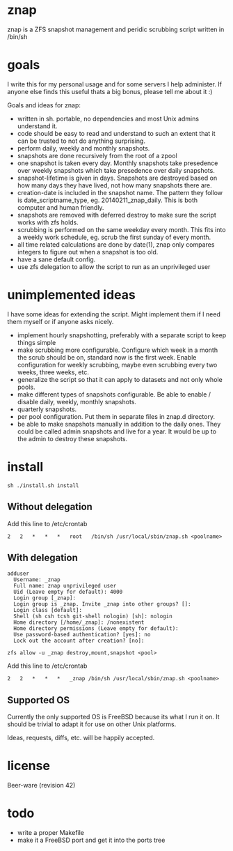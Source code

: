 znap
====
znap is a ZFS snapshot management and peridic scrubbing script written in /bin/sh


goals
=====
I write this for my personal usage and for some servers I help administer. If anyone 
else finds this useful thats a big bonus, please tell me about it :) 

Goals and ideas for znap:
- written in sh. portable, no dependencies and most Unix admins understand it.
- code should be easy to read and understand to such an extent that it can be 
  trusted to not do anything surprising.
- perform daily, weekly and monthly snapshots.
- snapshots are done recursively from the root of a zpool
- one snapshot is taken every day. Monthly snapshots take presedence over weekly 
  snapshots which take presedence over daily snapshots.
- snapshot-lifetime is given in days. Snapshots are destroyed based on how many 
  days they have lived, not how many snapshots there are.
- creation-date is included in the snapshot name. The pattern they follow is 
  date_scriptname_type, eg. 20140211_znap_daily. This is both computer and 
  human friendly.
- snapshots are removed with deferred destroy to make sure the script works with 
  zfs holds.
- scrubbing is performed on the same weekday every month. This fits into a 
  weekly work schedule, eg. scrub the first sunday of every month.
- all time related calculations are done by date(1), znap only compares integers 
  to figure out when a snapshot is too old.
- have a sane default config.
- use zfs delegation to allow the script to run as an unprivileged user


unimplemented ideas
===================
I have some ideas for extending the script. Might implement them if I need them myself 
or if anyone asks nicely.
- implement hourly snapshotting, preferably with a separate script to keep things 
  simple
- make scrubbing more configurable. Configure which week in a month the scrub should 
  be on, standard now is the first week. Enable configuration for weekly scrubbing, 
  maybe even scrubbing every two weeks, three weeks, etc.
- generalize the script so that it can apply to datasets and not only whole pools.
- make different types of snapshots configurable. Be able to enable / disable daily, 
  weekly, monthly snapshots.
- quarterly snapshots.
- per pool configuration. Put them in separate files in znap.d directory.
- be able to make snapshots manually in addition to the daily ones. They could be 
  called admin snapshots and live for a year. It would be up to the admin to destroy 
  these snapshots.


install
=======

```
sh ./install.sh install
```

Without delegation
------------------

Add this line to /etc/crontab

```
2   2   *   *   *   root   /bin/sh /usr/local/sbin/znap.sh <poolname>
```

With delegation
---------------

```
adduser
  Username: _znap
  Full name: znap unprivileged user
  Uid (Leave empty for default): 4000
  Login group [_znap]:
  Login group is _znap. Invite _znap into other groups? []:
  Login class [default]:
  Shell (sh csh tcsh git-shell nologin) [sh]: nologin
  Home directory [/home/_znap]: /nonexistent
  Home directory permissions (Leave empty for default):
  Use password-based authentication? [yes]: no
  Lock out the account after creation? [no]:

zfs allow -u _znap destroy,mount,snapshot <pool> 
```

Add this line to /etc/crontab

```
2   2   *   *   *   _znap /bin/sh /usr/local/sbin/znap.sh <poolname>
```

Supported OS
------------
Currently the only supported OS is FreeBSD because its what I run it on. 
It should be trivial to adapt it for use on other Unix platforms.

Ideas, requests, diffs, etc. will be happily accepted.


license
=======
Beer-ware (revision 42)


todo
====
- write a proper Makefile
- make it a FreeBSD port and get it into the ports tree
